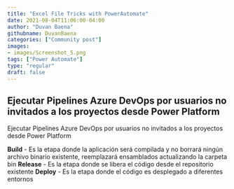 ```yaml
---
title: "Excel File Tricks with PowerAutomate"
date: 2021-08-04T11:06:00-04:00
author: "Duvan Baena"
githubname: DuvanBaena
categories: ["Community post"]
images:
- images/Screenshot_5.png
tags: ["Power Automate"]
type: "regular"
draft: false
---
```


## Ejecutar Pipelines Azure DevOps por usuarios no invitados a los proyectos desde Power Platform

Ejecutar Pipelines Azure DevOps por usuarios no invitados a los proyectos desde Power Platform

**Build** - Es la etapa donde la aplicación será compilada y no borrará ningún archivo binario existente, reemplazará ensamblados actualizando la carpeta bin
**Release** - Es la etapa donde se libera el código desde el repositorio existente
**Deploy** - Es la etapa donde el código es desplegado a diferentes entornos

